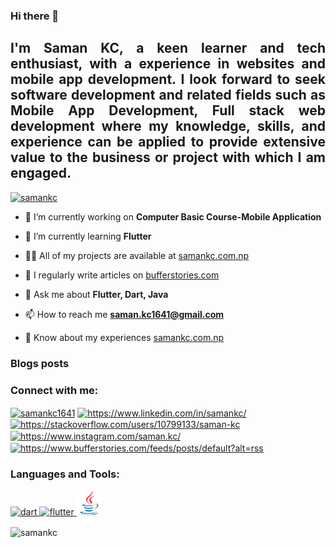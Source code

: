 ### Hi there 👋
<h2 align="justify">I'm Saman KC, a keen learner and tech enthusiast, with a experience in websites and mobile app development. I look forward to seek software development and related fields such as Mobile App Development, Full stack web development where my knowledge, skills, and experience can be applied to provide extensive value to the business or project with which I am engaged.</h2>

<p align="justify"> <a href="https://github.com/ryo-ma/github-profile-trophy"><img src="https://github-profile-trophy.vercel.app/?username=samankc" alt="samankc" /></a> </p>

- 🔭 I’m currently working on **Computer Basic Course-Mobile Application**

- 🌱 I’m currently learning **Flutter**

- 👨‍💻 All of my projects are available at [samankc.com.np](samankc.com.np)

- 📝 I regularly write articles on [bufferstories.com](bufferstories.com)

- 💬 Ask me about **Flutter, Dart, Java**

- 📫 How to reach me **saman.kc1641@gmail.com**

- 📄 Know about my experiences [samankc.com.np](samankc.com.np)

### Blogs posts
<!-- BLOG-POST-LIST:START -->
<!-- BLOG-POST-LIST:END -->

<h3 align="left">Connect with me:</h3>
<p align="left">
<a href="https://twitter.com/samankc1641" target="blank"><img align="center" src="https://raw.githubusercontent.com/rahuldkjain/github-profile-readme-generator/master/src/images/icons/Social/twitter.svg" alt="samankc1641" height="30" width="40" /></a>
<a href="https://linkedin.com/in/https://www.linkedin.com/in/samankc/" target="blank"><img align="center" src="https://raw.githubusercontent.com/rahuldkjain/github-profile-readme-generator/master/src/images/icons/Social/linked-in-alt.svg" alt="https://www.linkedin.com/in/samankc/" height="30" width="40" /></a>
<a href="https://stackoverflow.com/users/https://stackoverflow.com/users/10799133/saman-kc" target="blank"><img align="center" src="https://raw.githubusercontent.com/rahuldkjain/github-profile-readme-generator/master/src/images/icons/Social/stack-overflow.svg" alt="https://stackoverflow.com/users/10799133/saman-kc" height="30" width="40" /></a>
<a href="https://instagram.com/https://www.instagram.com/saman.kc/" target="blank"><img align="center" src="https://raw.githubusercontent.com/rahuldkjain/github-profile-readme-generator/master/src/images/icons/Social/instagram.svg" alt="https://www.instagram.com/saman.kc/" height="30" width="40" /></a>
<a href="/https://www.bufferstories.com/feeds/posts/default?alt=rss" target="blank"><img align="center" src="https://raw.githubusercontent.com/rahuldkjain/github-profile-readme-generator/master/src/images/icons/Social/rss.svg" alt="https://www.bufferstories.com/feeds/posts/default?alt=rss" height="30" width="40" /></a>
</p>

<h3 align="left">Languages and Tools:</h3>
<p align="left"> <a href="https://dart.dev" target="_blank" rel="noreferrer"> <img src="https://www.vectorlogo.zone/logos/dartlang/dartlang-icon.svg" alt="dart" width="40" height="40"/> </a> <a href="https://flutter.dev" target="_blank" rel="noreferrer"> <img src="https://www.vectorlogo.zone/logos/flutterio/flutterio-icon.svg" alt="flutter" width="40" height="40"/> </a> <a href="https://www.java.com" target="_blank" rel="noreferrer"> <img src="https://raw.githubusercontent.com/devicons/devicon/master/icons/java/java-original.svg" alt="java" width="40" height="40"/> </a> </p>

<p><img align="center" src="https://github-readme-stats.vercel.app/api/top-langs?username=samankc&show_icons=true&locale=en&layout=compact" alt="samankc" /></p>


